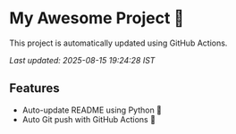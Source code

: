 # My Awesome Project 🚀

This project is automatically updated using GitHub Actions.

_Last updated: 2025-08-15 19:24:28 IST_

## Features
- Auto-update README using Python 🐍
- Auto Git push with GitHub Actions 🤖
